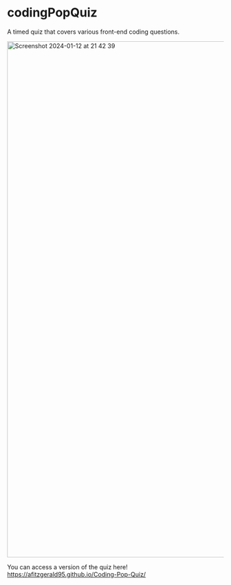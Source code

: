 # codingPopQuiz

A timed quiz that covers various front-end coding questions.

<img width="1201" alt="Screenshot 2024-01-12 at 21 42 39" src="https://github.com/AFitzgerald95/Coding-Pop-Quiz/assets/132597919/9e87cfdc-d6ea-4823-899e-3b2fdc745070">


You can access a version of the quiz here! https://afitzgerald95.github.io/Coding-Pop-Quiz/ 
